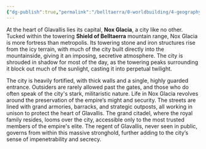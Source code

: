 ```yaml
---
{"dg-publish":true,"permalink":"/belltaerra/0-worldbuilding/4-geography/regions/the-indomitable-empire-of-glavallis/key-landmarks/nox-glacia/"}
---
```


At the heart of Glavallis lies its capital, **Nox Glacia**, a city like no other. Tucked within the towering **Shield of Belltaerra** mountain range, Nox Glacia is more fortress than metropolis. Its towering stone and iron structures rise from the icy terrain, with much of the city built directly into the mountainside, giving it an imposing, secretive atmosphere. The city is shrouded in shadow for most of the day, as the towering peaks surrounding it block out much of the sunlight, casting it into perpetual twilight.

The city is heavily fortified, with thick walls and a single, highly guarded entrance. Outsiders are rarely allowed past the gates, and those who do often speak of the city's stark, militaristic nature. Life in Nox Glacia revolves around the preservation of the empire’s might and security. The streets are lined with grand armories, barracks, and strategic outposts, all working in unison to protect the heart of Glavallis. The grand citadel, where the royal family resides, looms over the city, accessible only to the most trusted members of the empire's elite. The regent of Glavallis, never seen in public, governs from within this massive stronghold, further adding to the city’s sense of impenetrability and secrecy.